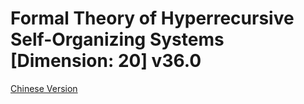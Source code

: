 # Formal Theory of Hyperrecursive Self-Organizing Systems [Dimension: 20] v36.0

[Chinese Version](formal_theory_hyperrecursive_self_organizing_systems.md)
